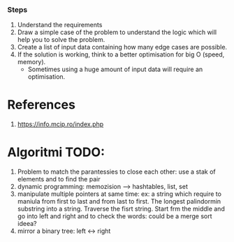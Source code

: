 ### Steps
1. Understand the requirements
2. Draw a simple case of the problem to understand the logic which will help you to solve the problem.
3. Create a list of input data containing how many edge cases are possible.
4. If the solution is working, think to a better optimisation for big O (speed, memory).
   - Sometimes using a huge amount of input data will require an optimisation.

# References
1. https://info.mcip.ro/index.php



# Algoritmi TODO:

1. Problem to match the parantessies to close each other: use a stak of elements and to find the pair
2. dynamic programming: memozision -->  hashtables, list, set
3. manipulate multiple pointers at same time: ex: a string which require to maniula from first to last and from last to first. The longest palindormin substring into a string. Traverse the fisrt string. Start frm the middle and go into left and right and to check the words: could be a merge sort ideea?
4. mirror a binary tree: left <-> right
